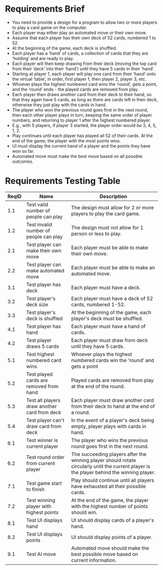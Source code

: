 # Requirements Brief
- You need to provide a design for a program to allow two or more players to play a card game on the computer. 
- Each player may either play an automated move or their own move.
- Assume that each player has their own deck of 52 cards, numbered 1 to 52. 
- At the beginning of the game, each deck is shuffled. 
- Each player has a ‘hand’ of cards, a collection of cards that they are ‘holding’ and are ready to play. 
- Each player will then keep drawing from their deck (moving the top card from their ‘deck’ into their ‘hand’) until they have 5 cards in their ‘hand’.
- Starting at player 1, each player will play one card from their ‘hand’ onto the virtual ‘table’, in order, first player 1, then player 2, player 3, etc. 
- Whoever plays the highest numbered card wins the ‘round’, gets a point, and the ‘round’ ends - the played cards are removed from play. 
- Each player then draws another card from their deck to their hand, so that they again have 5 cards, as long as there are cards left in their deck, otherwise they just play with the cards in hand. 
- The player who won the previous round goes first in the next round, then each other player plays in turn, keeping the same order of player numbers, and returning to player 1 after the highest numbered player. 
- E.g., with 5 players, if player 3 started, the player order would be 3, 4, 5, 1, 2. 
- Play continues until each player has played all 52 of their cards. At the end of the game, the player with the most points wins.
- UI must display the current hand of a player and the points they have won so far.
- Automated move must make the best move based on all possible outcomes.

# Requirements Testing Table
| ReqID | Name                                         | Description                                                                                                                                |
|-------|----------------------------------------------|--------------------------------------------------------------------------------------------------------------------------------------------|
| 1.1   | Test valid number of people can play         | The design must allow for 2 or more players to play the card game.                                                                         |
| 1.2   | Test invalid number of people can play       | The design must not allow for 1 person or less to play.                                                                                    |
| 2.1   | Test player can make their own move          | Each player must be able to make their own move.                                                                                           | 
| 2.2   | Test player can make automated move          | Each player must be able to make an automated move.                                                                                        |
| 3.1   | Test player has deck                         | Each player must have a deck.                                                                                                              |
| 3.2   | Test player's deck size                      | Each player must have a deck of 52 cards, numbered 1-52.                                                                                   |
| 3.3   | Test player's deck is shuffled               | At the beginning of the game, each player's deck must be shuffled.                                                                         |
| 4.1   | Test player has hand                         | Each player must have a hand of cards.                                                                                                     |
| 4.2   | Test player draws 5 cards                    | Each player must draw from deck until they have 5 cards.                                                                                   |
| 5.1   | Test highest numbered card wins              | Whoever plays the highest numbered cards win the 'round' and gets a point                                                                  |
| 5.2   | Test played cards are removed from hand      | Played cards are removed from play at the end of the round.                                                                                |
| 5.3   | Test all players draw another card from deck | Each player must draw another card from their deck to hand at the end of a round.                                                          |
| 5.4   | Test player can't draw card from deck        | In the event of a player's deck being empty, player plays with cards in hand.                                                              |
| 6.1   | Test winner is current player                | The player who wins the previous round goes first in the next round.                                                                       |
| 6.2   | Test round order from current player         | The succeeding players after the winning player should rotate circularly until the current player is the player behind the winning player. |
| 7.1   | Test game start to finish                    | Play should continue until all players have exhausted all their possible cards.                                                            |
| 7.2   | Test winning player with highest points      | At the end of the game, the player with the highest number of points should win.                                                           |
| 8.1   | Test UI displays hand                        | UI should display cards of a player's hand.                                                                                                |
| 8.2   | Test UI displays points                      | UI should display points of a player.                                                                                                      |
| 9.1   | Test AI move                                 | Automated move should make the best possible move based on current information.                                                            |